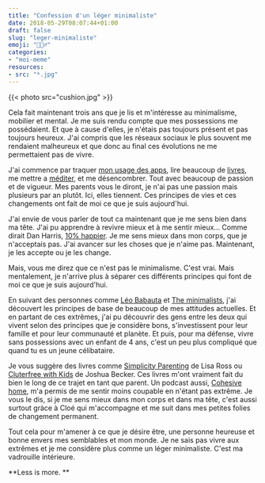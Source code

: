 ```yaml
---
title: "Confession d'un léger minimaliste"
date: 2018-05-29T08:07:44+01:00
draft: false
slug: "leger-minimaliste"
emoji: "🧘🏼‍♂️"
categories:
- "moi-meme"
resources:
- src: "*.jpg"
--- 
```


{{< photo src="cushion.jpg" >}}

Cela fait maintenant trois ans que je lis et m'intéresse au minimalisme, mobilier et mental. Je me suis rendu compte que mes possessions me possédaient. Et que à cause d'elles, je n'étais pas toujours présent et pas toujours heureux. J'ai compris que les réseaux sociaux le plus souvent me rendaient malheureux et que donc au final ces évolutions ne me permettaient pas de vivre.

J'ai commence par traquer [mon usage des apps](https://inthemoment.io), lire beaucoup de [livres](https://www.goodreads.com/yann_ck), me mettre a [méditer](http://headspace.com), et me désencombrer. Tout avec beaucoup de passion et de vigueur. Mes parents vous le diront, je n'ai pas une passion mais plusieurs par an plutôt. Ici, elles tiennent. Ces principes de vies et ces changements ont fait de moi ce que je suis aujourd'hui.

J'ai envie de vous parler de tout ca maintenant que je me sens bien dans ma tête. J'ai pu apprendre à revivre mieux et à me sentir mieux... Comme dirait Dan Harris, [10% happier](https://www.amazon.fr/Comment-suis-devenu-plus-heureux/dp/2501098773). Je me sens mieux dans mon corps, que je n'acceptais pas. J'ai avancer sur les choses que je n'aime pas. Maintenant, je les accepte ou je les change. 

Mais, vous me direz que ce n'est pas le minimalisme. C'est vrai. Mais mentalement, je n'arrive plus à séparer ces différents principes qui font de moi ce que je suis aujourd'hui.

En suivant des personnes comme [Léo Babauta](https://zenhabits.com) et [The minimalists](https://theminimalists.com), j'ai découvert les principes de base de beaucoup de mes attitudes actuelles. Et en partant de ces extrêmes, j'ai pu découvrir des gens entre les deux qui vivent selon des principes que je considère bons, s'investissent pour leur famille et pour leur communauté et planète. Et puis, pour ma défense, vivre sans possessions avec un enfant de 4 ans, c'est un peu plus compliqué que quand tu es un jeune célibataire. 

Je vous suggère des livres comme [Simplicity Parenting](https://www.goodreads.com/book/show/8133062-simplicity-parenting) de Lisa Ross ou [Cluterfree with Kids](https://www.goodreads.com/book/show/20618993-clutterfree-with-kids) de Joshua Becker. Ces livres m'ont vraiment fait du bien le long de ce trajet en tant que parent. Un podcast aussi, [Cohesive home](https://cohesivehome.com), m'a permis de me sentir moins coupable en n'étant pas extrême. Je vous le dis, si je me sens mieux dans mon corps et dans ma tête, c'est aussi surtout gràce à Cloé qui m'accompagne et me suit dans mes petites folies de changement permanent.

Tout cela pour m'amener à ce que je désire être, une personne heureuse et bonne envers mes semblables et mon monde. Je ne sais pas vivre aux extrêmes et je me considère plus comme un léger minimaliste. C'est ma vadrouille intérieure. 

**Less is more. **

